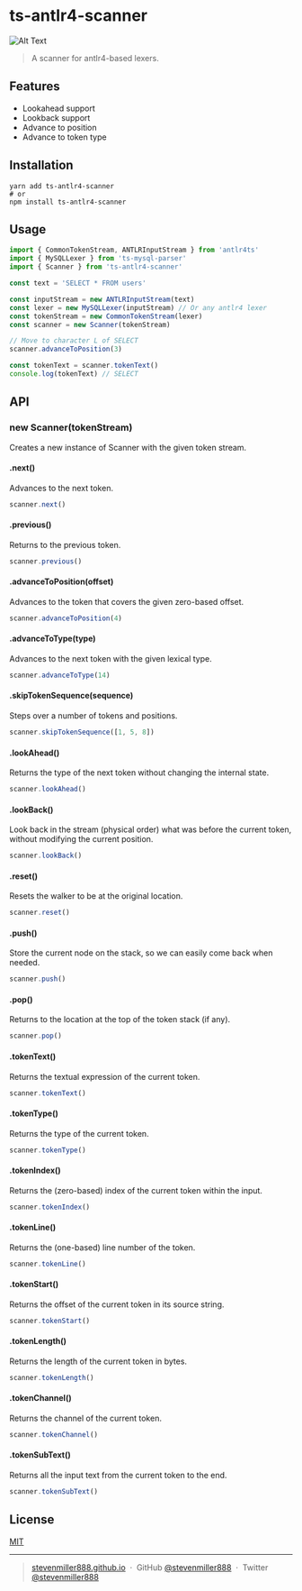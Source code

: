 # ts-antlr4-scanner

![Alt Text](https://github.com/stevenmiller888/ts-antlr4-scanner/workflows/CI/badge.svg)

> A scanner for antlr4-based lexers.

## Features

- Lookahead support
- Lookback support
- Advance to position
- Advance to token type

## Installation

```shell
yarn add ts-antlr4-scanner
# or
npm install ts-antlr4-scanner
```

## Usage

```typescript
import { CommonTokenStream, ANTLRInputStream } from 'antlr4ts'
import { MySQLLexer } from 'ts-mysql-parser'
import { Scanner } from 'ts-antlr4-scanner'

const text = 'SELECT * FROM users'

const inputStream = new ANTLRInputStream(text)
const lexer = new MySQLLexer(inputStream) // Or any antlr4 lexer
const tokenStream = new CommonTokenStream(lexer)
const scanner = new Scanner(tokenStream)

// Move to character L of SELECT
scanner.advanceToPosition(3)

const tokenText = scanner.tokenText()
console.log(tokenText) // SELECT
```

## API

### new Scanner(tokenStream)

Creates a new instance of Scanner with the given token stream.

#### .next()

Advances to the next token.

```typescript
scanner.next()
```

#### .previous()

Returns to the previous token.

```typescript
scanner.previous()
```

#### .advanceToPosition(offset)

Advances to the token that covers the given zero-based offset.

```typescript
scanner.advanceToPosition(4)
```

#### .advanceToType(type)

Advances to the next token with the given lexical type.

```typescript
scanner.advanceToType(14)
```

#### .skipTokenSequence(sequence)

Steps over a number of tokens and positions.

```typescript
scanner.skipTokenSequence([1, 5, 8])
```

#### .lookAhead()

Returns the type of the next token without changing the internal state.

```typescript
scanner.lookAhead()
```

#### .lookBack()

Look back in the stream (physical order) what was before the current token, without modifying the current position.

```typescript
scanner.lookBack()
```

#### .reset()

Resets the walker to be at the original location.

```typescript
scanner.reset()
```

#### .push()

Store the current node on the stack, so we can easily come back when needed.

```typescript
scanner.push()
```

#### .pop()

Returns to the location at the top of the token stack (if any).

```typescript
scanner.pop()
```

#### .tokenText()

Returns the textual expression of the current token.

```typescript
scanner.tokenText()
```

#### .tokenType()

Returns the type of the current token.

```typescript
scanner.tokenType()
```

#### .tokenIndex()

Returns the (zero-based) index of the current token within the input.

```typescript
scanner.tokenIndex()
```

#### .tokenLine()

Returns the (one-based) line number of the token.

```typescript
scanner.tokenLine()
```

#### .tokenStart()

Returns the offset of the current token in its source string.

```typescript
scanner.tokenStart()
```

#### .tokenLength()

Returns the length of the current token in bytes.

```typescript
scanner.tokenLength()
```

#### .tokenChannel()

Returns the channel of the current token.

```typescript
scanner.tokenChannel()
```

#### .tokenSubText()

Returns all the input text from the current token to the end.

```typescript
scanner.tokenSubText()
```

## License

[MIT](https://tldrlegal.com/license/mit-license)

---

> [stevenmiller888.github.io](https://stevenmiller888.github.io) &nbsp;&middot;&nbsp;
> GitHub [@stevenmiller888](https://github.com/stevenmiller888) &nbsp;&middot;&nbsp;
> Twitter [@stevenmiller888](https://twitter.com/stevenmiller888)
